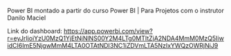 Power BI montado a partir do curso Power BI | Para Projetos com o instrutor Danilo Maciel

Link do dashboard:  https://app.powerbi.com/view?r=eyJrIjoiYzU0MzQ1YjEtNjNlNS00Y2M4LTg0MTItZjA2NDA4MmM0MzQ5IiwidCI6ImE5NjgwMmM4LTA0OTAtNDI3NC1iZDVmLTA5NzIxYWQzOWRjNiJ9 
